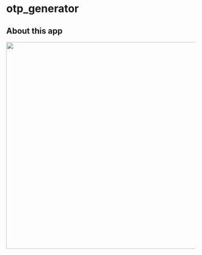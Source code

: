 # otp_generator

## About this app
<img src="https://user-images.githubusercontent.com/111631451/190553658-7da19418-ea7c-4262-a750-d768c3e704b1.png" style="height:550px"/>


